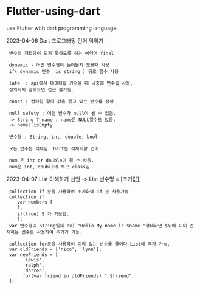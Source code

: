 # Flutter-using-dart
use Flutter with dart programming language.

2023-04-06 Dart 프로그래밍 언어 익히기

     변수의 재할당이 되지 못하도록 하는 예약어 final 
     
     dynamic - 어떤 변수형이 들어올지 모를때 사용
     if( dynamic 변수  is string ) 뒤로 함수 사용
     
     late  : api에서 데이터를 가져올 때 나중에 변수를 사용,
     정의되지 않았으면 접근 불가능.
     
     const : 컴파일 할때 값을 알고 있는 변수를 생성
     
     null safety : 어떤 변수가 null이 될 수 있음.
     -> String ? name : name은 NULL일수도 있음.
     -> name?.isEmpty
     
     변수형 : String, int, double, bool
     
     모든 변수는 객체임. Dart는 객체지향 언어.
     
     num 은 int or double이 될 수 있음.
     num은 int, double의 부모 class임.

2023-04-07 
     List 이해하기 
     선언 -> List<int> 변수명 = [초기값];
     
     collection if 문을 사용하여 초기화에 if 문 사용가능
     collection if      
        var numbers [ 
        1,
        if(true) 5 가 가능함.
        ];     
     var 변수형이 String일때 ex) "Hello My name is $name "형태라면 $뒤에 이미 존재하는 변수를 사용하여 추가가 가능.
     
     collection for문을 사용하여 이미 있는 변수를 끌어다 List에 추가 가능.
     var oldFriends = ['nico', 'lynn'];
     var newFriends = [
          'lewis',
          'ralph',
          'darren',
          for(var friend in oldFriends) " $friend",
     ];
     
     
     
     

